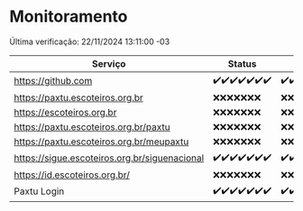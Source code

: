 # Monitoramento

Última verificação: 22/11/2024 13:11:00 -03

|Serviço|Status|Últimas 24h|
|---|---|---|
|https://github.com|<span title="2024-11-15: OK=23">✔️</span><span title="2024-11-16: OK=23">✔️</span><span title="2024-11-17: OK=23">✔️</span><span title="2024-11-18: OK=23">✔️</span><span title="2024-11-19: OK=23">✔️</span><span title="2024-11-20: OK=23">✔️</span><span title="2024-11-21: OK=16">✔️</span>|<span title="21/11/2024 14:07:00 -03 : 200">✔️</span><span title="21/11/2024 15:11:00 -03 : 200">✔️</span><span title="21/11/2024 16:06:00 -03 : 200">✔️</span><span title="21/11/2024 17:09:00 -03 : 200">✔️</span><span title="21/11/2024 18:07:00 -03 : 200">✔️</span><span title="21/11/2024 19:07:00 -03 : 200">✔️</span><span title="21/11/2024 20:08:00 -03 : 200">✔️</span><span title="21/11/2024 21:42:00 -03 : 200">✔️</span><span title="21/11/2024 23:17:00 -03 : 200">✔️</span><span title="22/11/2024 00:21:00 -03 : 200">✔️</span><span title="22/11/2024 01:11:00 -03 : 200">✔️</span><span title="22/11/2024 02:09:00 -03 : 200">✔️</span><span title="22/11/2024 03:12:00 -03 : 200">✔️</span><span title="22/11/2024 04:08:00 -03 : 200">✔️</span><span title="22/11/2024 05:12:00 -03 : 200">✔️</span><span title="22/11/2024 06:09:00 -03 : 200">✔️</span><span title="22/11/2024 07:09:00 -03 : 200">✔️</span><span title="22/11/2024 08:08:00 -03 : 200">✔️</span><span title="22/11/2024 09:15:00 -03 : 200">✔️</span><span title="22/11/2024 10:18:00 -03 : 200">✔️</span><span title="22/11/2024 11:07:00 -03 : 200">✔️</span><span title="22/11/2024 12:09:00 -03 : 200">✔️</span><span title="22/11/2024 13:11:00 -03 : 200">✔️</span>|
|https://paxtu.escoteiros.org.br|<span title="2024-11-15: Falhas=23">❌</span><span title="2024-11-16: Falhas=23">❌</span><span title="2024-11-17: Falhas=23">❌</span><span title="2024-11-18: Falhas=23">❌</span><span title="2024-11-19: Falhas=23">❌</span><span title="2024-11-20: Falhas=23">❌</span><span title="2024-11-21: Falhas=16">❌</span>|<span title="21/11/2024 14:07:00 -03 : 403">❌</span><span title="21/11/2024 15:11:00 -03 : 403">❌</span><span title="21/11/2024 16:06:00 -03 : 403">❌</span><span title="21/11/2024 17:09:00 -03 : 403">❌</span><span title="21/11/2024 18:07:00 -03 : 403">❌</span><span title="21/11/2024 19:07:00 -03 : 403">❌</span><span title="21/11/2024 20:08:00 -03 : 403">❌</span><span title="21/11/2024 21:42:00 -03 : 403">❌</span><span title="21/11/2024 23:17:00 -03 : 403">❌</span><span title="22/11/2024 00:21:00 -03 : 403">❌</span><span title="22/11/2024 01:11:00 -03 : 403">❌</span><span title="22/11/2024 02:09:00 -03 : 403">❌</span><span title="22/11/2024 03:12:00 -03 : 403">❌</span><span title="22/11/2024 04:08:00 -03 : 403">❌</span><span title="22/11/2024 05:12:00 -03 : 403">❌</span><span title="22/11/2024 06:09:00 -03 : 403">❌</span><span title="22/11/2024 07:09:00 -03 : 403">❌</span><span title="22/11/2024 08:08:00 -03 : 403">❌</span><span title="22/11/2024 09:15:00 -03 : 403">❌</span><span title="22/11/2024 10:18:00 -03 : 403">❌</span><span title="22/11/2024 11:07:00 -03 : 403">❌</span><span title="22/11/2024 12:09:00 -03 : 403">❌</span><span title="22/11/2024 13:11:00 -03 : 403">❌</span>|
|https://escoteiros.org.br|<span title="2024-11-15: Falhas=23">❌</span><span title="2024-11-16: Falhas=23">❌</span><span title="2024-11-17: Falhas=23">❌</span><span title="2024-11-18: Falhas=23">❌</span><span title="2024-11-19: Falhas=23">❌</span><span title="2024-11-20: Falhas=23">❌</span><span title="2024-11-21: Falhas=16">❌</span>|<span title="21/11/2024 14:07:00 -03 : 403">❌</span><span title="21/11/2024 15:11:00 -03 : 403">❌</span><span title="21/11/2024 16:06:00 -03 : 403">❌</span><span title="21/11/2024 17:09:00 -03 : 403">❌</span><span title="21/11/2024 18:07:00 -03 : 403">❌</span><span title="21/11/2024 19:07:00 -03 : 403">❌</span><span title="21/11/2024 20:08:00 -03 : 403">❌</span><span title="21/11/2024 21:42:00 -03 : 403">❌</span><span title="21/11/2024 23:17:00 -03 : 403">❌</span><span title="22/11/2024 00:21:00 -03 : 403">❌</span><span title="22/11/2024 01:11:00 -03 : 403">❌</span><span title="22/11/2024 02:09:00 -03 : 403">❌</span><span title="22/11/2024 03:12:00 -03 : 403">❌</span><span title="22/11/2024 04:08:00 -03 : 403">❌</span><span title="22/11/2024 05:12:00 -03 : 403">❌</span><span title="22/11/2024 06:09:00 -03 : 403">❌</span><span title="22/11/2024 07:09:00 -03 : 403">❌</span><span title="22/11/2024 08:08:00 -03 : 403">❌</span><span title="22/11/2024 09:15:00 -03 : 403">❌</span><span title="22/11/2024 10:18:00 -03 : 403">❌</span><span title="22/11/2024 11:07:00 -03 : 403">❌</span><span title="22/11/2024 12:09:00 -03 : 403">❌</span><span title="22/11/2024 13:11:00 -03 : 403">❌</span>|
|https://paxtu.escoteiros.org.br/paxtu|<span title="2024-11-15: Falhas=23">❌</span><span title="2024-11-16: Falhas=23">❌</span><span title="2024-11-17: Falhas=23">❌</span><span title="2024-11-18: Falhas=23">❌</span><span title="2024-11-19: Falhas=23">❌</span><span title="2024-11-20: Falhas=23">❌</span><span title="2024-11-21: Falhas=16">❌</span>|<span title="21/11/2024 14:07:00 -03 : 403">❌</span><span title="21/11/2024 15:11:00 -03 : 403">❌</span><span title="21/11/2024 16:06:00 -03 : 403">❌</span><span title="21/11/2024 17:09:00 -03 : 403">❌</span><span title="21/11/2024 18:07:00 -03 : 403">❌</span><span title="21/11/2024 19:07:00 -03 : 403">❌</span><span title="21/11/2024 20:08:00 -03 : 403">❌</span><span title="21/11/2024 21:42:00 -03 : 403">❌</span><span title="21/11/2024 23:17:00 -03 : 403">❌</span><span title="22/11/2024 00:21:00 -03 : 403">❌</span><span title="22/11/2024 01:11:00 -03 : 403">❌</span><span title="22/11/2024 02:09:00 -03 : 403">❌</span><span title="22/11/2024 03:12:00 -03 : 403">❌</span><span title="22/11/2024 04:08:00 -03 : 403">❌</span><span title="22/11/2024 05:12:00 -03 : 403">❌</span><span title="22/11/2024 06:09:00 -03 : 403">❌</span><span title="22/11/2024 07:09:00 -03 : 403">❌</span><span title="22/11/2024 08:08:00 -03 : 403">❌</span><span title="22/11/2024 09:15:00 -03 : 403">❌</span><span title="22/11/2024 10:18:00 -03 : 403">❌</span><span title="22/11/2024 11:07:00 -03 : 403">❌</span><span title="22/11/2024 12:09:00 -03 : 403">❌</span><span title="22/11/2024 13:11:00 -03 : 403">❌</span>|
|https://paxtu.escoteiros.org.br/meupaxtu|<span title="2024-11-15: Falhas=23">❌</span><span title="2024-11-16: Falhas=23">❌</span><span title="2024-11-17: Falhas=23">❌</span><span title="2024-11-18: Falhas=23">❌</span><span title="2024-11-19: Falhas=23">❌</span><span title="2024-11-20: Falhas=23">❌</span><span title="2024-11-21: Falhas=16">❌</span>|<span title="21/11/2024 14:07:00 -03 : 403">❌</span><span title="21/11/2024 15:11:00 -03 : 403">❌</span><span title="21/11/2024 16:06:00 -03 : 403">❌</span><span title="21/11/2024 17:09:00 -03 : 403">❌</span><span title="21/11/2024 18:07:00 -03 : 403">❌</span><span title="21/11/2024 19:07:00 -03 : 403">❌</span><span title="21/11/2024 20:08:00 -03 : 403">❌</span><span title="21/11/2024 21:42:00 -03 : 403">❌</span><span title="21/11/2024 23:17:00 -03 : 403">❌</span><span title="22/11/2024 00:21:00 -03 : 403">❌</span><span title="22/11/2024 01:11:00 -03 : 403">❌</span><span title="22/11/2024 02:09:00 -03 : 403">❌</span><span title="22/11/2024 03:12:00 -03 : 403">❌</span><span title="22/11/2024 04:08:00 -03 : 403">❌</span><span title="22/11/2024 05:12:00 -03 : 403">❌</span><span title="22/11/2024 06:09:00 -03 : 403">❌</span><span title="22/11/2024 07:09:00 -03 : 403">❌</span><span title="22/11/2024 08:08:00 -03 : 403">❌</span><span title="22/11/2024 09:15:00 -03 : 403">❌</span><span title="22/11/2024 10:18:00 -03 : 403">❌</span><span title="22/11/2024 11:07:00 -03 : 403">❌</span><span title="22/11/2024 12:09:00 -03 : 403">❌</span><span title="22/11/2024 13:11:00 -03 : 403">❌</span>|
|https://sigue.escoteiros.org.br/siguenacional|<span title="2024-11-15: OK=23">✔️</span><span title="2024-11-16: OK=23">✔️</span><span title="2024-11-17: OK=23">✔️</span><span title="2024-11-18: OK=23">✔️</span><span title="2024-11-19: OK=23">✔️</span><span title="2024-11-20: OK=23">✔️</span><span title="2024-11-21: OK=16">✔️</span>|<span title="21/11/2024 14:07:00 -03 : 200">✔️</span><span title="21/11/2024 15:11:00 -03 : 200">✔️</span><span title="21/11/2024 16:06:00 -03 : 200">✔️</span><span title="21/11/2024 17:09:00 -03 : 200">✔️</span><span title="21/11/2024 18:07:00 -03 : 200">✔️</span><span title="21/11/2024 19:07:00 -03 : 200">✔️</span><span title="21/11/2024 20:08:00 -03 : 200">✔️</span><span title="21/11/2024 21:42:00 -03 : 200">✔️</span><span title="21/11/2024 23:17:00 -03 : 200">✔️</span><span title="22/11/2024 00:21:00 -03 : 200">✔️</span><span title="22/11/2024 01:11:00 -03 : 200">✔️</span><span title="22/11/2024 02:09:00 -03 : 200">✔️</span><span title="22/11/2024 03:12:00 -03 : 200">✔️</span><span title="22/11/2024 04:08:00 -03 : 200">✔️</span><span title="22/11/2024 05:12:00 -03 : 200">✔️</span><span title="22/11/2024 06:09:00 -03 : 200">✔️</span><span title="22/11/2024 07:09:00 -03 : 200">✔️</span><span title="22/11/2024 08:08:00 -03 : 200">✔️</span><span title="22/11/2024 09:15:00 -03 : 200">✔️</span><span title="22/11/2024 10:18:00 -03 : 200">✔️</span><span title="22/11/2024 11:07:00 -03 : 200">✔️</span><span title="22/11/2024 12:09:00 -03 : 200">✔️</span><span title="22/11/2024 13:11:00 -03 : 200">✔️</span>|
|https://id.escoteiros.org.br/|<span title="2024-11-15: Falhas=23">❌</span><span title="2024-11-16: Falhas=23">❌</span><span title="2024-11-17: Falhas=23">❌</span><span title="2024-11-18: Falhas=23">❌</span><span title="2024-11-19: Falhas=23">❌</span><span title="2024-11-20: Falhas=23">❌</span><span title="2024-11-21: Falhas=16">❌</span>|<span title="21/11/2024 14:07:00 -03 : 403">❌</span><span title="21/11/2024 15:11:00 -03 : 403">❌</span><span title="21/11/2024 16:06:00 -03 : 403">❌</span><span title="21/11/2024 17:09:00 -03 : 403">❌</span><span title="21/11/2024 18:07:00 -03 : 403">❌</span><span title="21/11/2024 19:07:00 -03 : 403">❌</span><span title="21/11/2024 20:08:00 -03 : 403">❌</span><span title="21/11/2024 21:42:00 -03 : 403">❌</span><span title="21/11/2024 23:17:00 -03 : 403">❌</span><span title="22/11/2024 00:21:00 -03 : 403">❌</span><span title="22/11/2024 01:11:00 -03 : 403">❌</span><span title="22/11/2024 02:09:00 -03 : 403">❌</span><span title="22/11/2024 03:12:00 -03 : 403">❌</span><span title="22/11/2024 04:08:00 -03 : 403">❌</span><span title="22/11/2024 05:12:00 -03 : 403">❌</span><span title="22/11/2024 06:09:00 -03 : 403">❌</span><span title="22/11/2024 07:09:00 -03 : 403">❌</span><span title="22/11/2024 08:08:00 -03 : 403">❌</span><span title="22/11/2024 09:16:00 -03 : 403">❌</span><span title="22/11/2024 10:18:00 -03 : 403">❌</span><span title="22/11/2024 11:07:00 -03 : 403">❌</span><span title="22/11/2024 12:09:00 -03 : 403">❌</span><span title="22/11/2024 13:11:00 -03 : 403">❌</span>|
|Paxtu Login|<span title="2024-11-15: OK=23">✔️</span><span title="2024-11-16: OK=23">✔️</span><span title="2024-11-17: OK=23">✔️</span><span title="2024-11-18: OK=23">✔️</span><span title="2024-11-19: OK=23">✔️</span><span title="2024-11-20: OK=23">✔️</span><span title="2024-11-21: OK=16">✔️</span>|<span title="21/11/2024 14:07:00 -03 : 200">✔️</span><span title="21/11/2024 15:11:00 -03 : 200">✔️</span><span title="21/11/2024 16:06:00 -03 : 200">✔️</span><span title="21/11/2024 17:09:00 -03 : 200">✔️</span><span title="21/11/2024 18:07:00 -03 : 200">✔️</span><span title="21/11/2024 19:07:00 -03 : 200">✔️</span><span title="21/11/2024 20:08:00 -03 : 200">✔️</span><span title="21/11/2024 21:42:00 -03 : 200">✔️</span><span title="21/11/2024 23:17:00 -03 : 200">✔️</span><span title="22/11/2024 00:21:00 -03 : 200">✔️</span><span title="22/11/2024 01:11:00 -03 : 200">✔️</span><span title="22/11/2024 02:09:00 -03 : 200">✔️</span><span title="22/11/2024 03:12:00 -03 : 200">✔️</span><span title="22/11/2024 04:08:00 -03 : 200">✔️</span><span title="22/11/2024 05:12:00 -03 : 200">✔️</span><span title="22/11/2024 06:09:00 -03 : 200">✔️</span><span title="22/11/2024 07:09:00 -03 : 200">✔️</span><span title="22/11/2024 08:08:00 -03 : 200">✔️</span><span title="22/11/2024 09:16:00 -03 : 200">✔️</span><span title="22/11/2024 10:18:00 -03 : 200">✔️</span><span title="22/11/2024 11:07:00 -03 : 200">✔️</span><span title="22/11/2024 12:09:00 -03 : 200">✔️</span><span title="22/11/2024 13:11:00 -03 : 200">✔️</span>|
